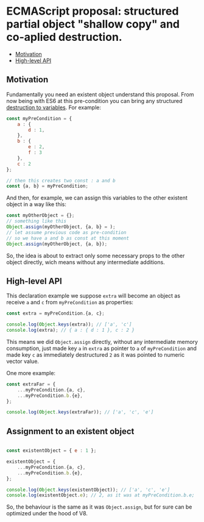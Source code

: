 # ECMAScript proposal:  structured partial object "shallow copy" and co-aplied destruction.
- [Motivation](#motivation)
- [High-level API](#high-level-api)

## Motivation

Fundamentally you need an existent object understand this proposal. From now being with ES6 at this pre-condition you can bring any structured [destruction to variables](https://developer.mozilla.org/en-US/docs/Web/JavaScript/Reference/Operators/Destructuring_assignment). For example:

```js
const myPreCondition = {
	a : {
		d : 1,
	},
	b : {
		e : 2,
		f : 3
	},
	c : 2
};

// then this creates two const : a and b
const {a, b} = myPreCondition;
```

And then, for example, we can assign this variables to the other existent object in a way like this:

```js
const myOtherObject = {};
// something like this
Object.assign(myOtherObject, {a, b} = );
// let assume previous code as pre-condition
// so we have a and b as const at this moment
Object.assign(myOtherObject, {a, b});
```


So, the idea is about to extract only some necessary props to the other object directly, wich means without any intermediate additions.


## High-level API

This declaration example we suppose `extra` will become an object as receive `a` and `c` from `myPreCondition` as properties:

```js
const extra = myPreCondition.{a, c};

console.log(Object.keys(extra)); // ['a', 'c']
console.log(extra); // { a : { d : 1 }, c : 2 }
```

This means we did `Object.assign` directly, without any intermediate memory consumption, just made key `a` in `extra` as pointer to `a` of `myPreCondition` and made key `c` as immediately destructured `2` as it was pointed to numeric vector value.

One more example:

```js
const extraFar = {
	...myPreCondition.{a, c},
	...myPreCondition.b.{e},
};

console.log(Object.keys(extraFar)); // ['a', 'c', 'e']
```

## Assignment to an existent object

```js

const existentObject = { e : 1 };

existentObject = {
	...myPreCondition.{a, c},
	...myPreCondition.b.{e},
};

console.log(Object.keys(existentObject)); // ['a', 'c', 'e']
console.log(existentObject.e); // 2, as it was at myPreCondition.b.e;
```

So, the behaviour is the same as it was `Object.assign`, but for sure can be optimized under the hood of V8.
